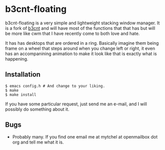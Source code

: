 b3cnt-floating
==============

b3cnt-floating is a very simple and lightweight stacking window manager. It is a fork of
[b3cnt](https://github.com/mytch444/b3cnt) and will have most of the functions that that
has but will be more like cwm that I have recently come to both love and hate.

It has has desktops that are ordered in a ring. Basically imagine them being frame on a wheel
that steps around when you change left or right, it even has an accompanining animation to make
it look like that is exactly what is happening.

Installation
------------

    $ emacs config.h # And change to your liking.
    $ make
    $ make install

If you have some particular request, just send me an e-mail, and I will possibly do something
about it.
    
Bugs
----
 * Probably many. If you find one email me at mytchel at openmailbox dot org and tell me what it is.
